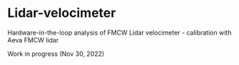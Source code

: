 # Lidar-velocimeter
Hardware-in-the-loop analysis of FMCW Lidar velocimeter - calibration with Aeva FMCW lidar

Work in progress (Nov 30, 2022)

